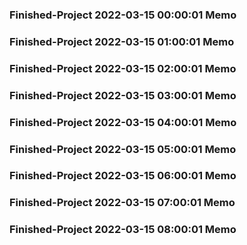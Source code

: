### Finished-Project 2022-03-15 00:00:01 Memo
### Finished-Project 2022-03-15 01:00:01 Memo
### Finished-Project 2022-03-15 02:00:01 Memo
### Finished-Project 2022-03-15 03:00:01 Memo
### Finished-Project 2022-03-15 04:00:01 Memo
### Finished-Project 2022-03-15 05:00:01 Memo
### Finished-Project 2022-03-15 06:00:01 Memo
### Finished-Project 2022-03-15 07:00:01 Memo
### Finished-Project 2022-03-15 08:00:01 Memo
